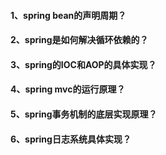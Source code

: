 #### 1、spring bean的声明周期？

#### 2、spring是如何解决循环依赖的？

#### 3、spring的IOC和AOP的具体实现？

#### 4、spring mvc的运行原理？

#### 5、spring事务机制的底层实现原理？

#### 6、spring日志系统具体实现？
